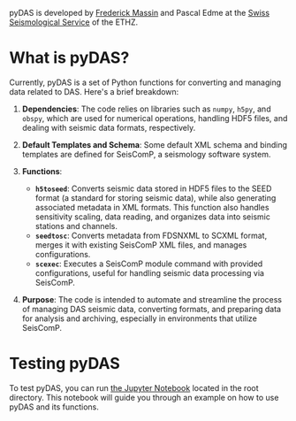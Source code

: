 pyDAS is developed by [Frederick Massin](https://github.com/FMassin) and Pascal Edme at the [Swiss Seismological Service](http://seismo.ethz.ch) of the ETHZ.

# What is pyDAS?
Currently, pyDAS is a set of Python functions for converting and managing data related to DAS. Here's a brief breakdown:

1. **Dependencies**: The code relies on libraries such as `numpy`, `h5py`, and `obspy`, which are used for numerical operations, handling HDF5 files, and dealing with seismic data formats, respectively.

2. **Default Templates and Schema**: Some default XML schema and binding templates are defined for SeisComP, a seismology software system.

3. **Functions**:
   - **`h5toseed`**: Converts seismic data stored in HDF5 files to the SEED format (a standard for storing seismic data), while also generating associated metadata in XML formats. This function also handles sensitivity scaling, data reading, and organizes data into seismic stations and channels.
   - **`seedtosc`**: Converts metadata from FDSNXML to SCXML format, merges it with existing SeisComP XML files, and manages configurations.
   - **`scexec`**: Executes a SeisComP module command with provided configurations, useful for handling seismic data processing via SeisComP.

4. **Purpose**: The code is intended to automate and streamline the process of managing DAS seismic data, converting formats, and preparing data for analysis and archiving, especially in environments that utilize SeisComP.

# Testing pyDAS
To test pyDAS, you can run [the Jupyter Notebook](pydas_test.ipynb) located in the root directory. This notebook will guide you through an example on how to use pyDAS and its functions.